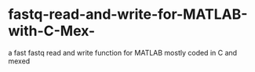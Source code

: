 # fastq-read-and-write-for-MATLAB-with-C-Mex-
a fast fastq read and write function for MATLAB mostly coded in C and mexed
